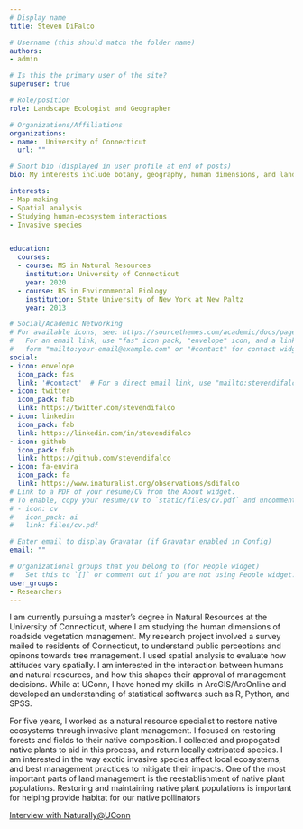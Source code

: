 ```yaml
---
# Display name
title: Steven DiFalco

# Username (this should match the folder name)
authors:
- admin

# Is this the primary user of the site?
superuser: true

# Role/position
role: Landscape Ecologist and Geographer

# Organizations/Affiliations
organizations:
- name:  University of Connecticut
  url: ""

# Short bio (displayed in user profile at end of posts)
bio: My interests include botany, geography, human dimensions, and landscape ecology.

interests:
- Map making
- Spatial analysis
- Studying human-ecosystem interactions  
- Invasive species 


education:
  courses:
  - course: MS in Natural Resources
    institution: University of Connecticut
    year: 2020
  - course: BS in Environmental Biology
    institution: State University of New York at New Paltz
    year: 2013

# Social/Academic Networking
# For available icons, see: https://sourcethemes.com/academic/docs/page-builder/#icons
#   For an email link, use "fas" icon pack, "envelope" icon, and a link in the
#   form "mailto:your-email@example.com" or "#contact" for contact widget.
social:
- icon: envelope
  icon_pack: fas
  link: '#contact'  # For a direct email link, use "mailto:stevendifalco@gmail.com".
- icon: twitter
  icon_pack: fab
  link: https://twitter.com/stevendifalco
- icon: linkedin
  icon_pack: fab
  link: https://linkedin.com/in/stevendifalco
- icon: github
  icon_pack: fab
  link: https://github.com/stevendifalco
- icon: fa-envira
  icon_pack: fa
  link: https://www.inaturalist.org/observations/sdifalco
# Link to a PDF of your resume/CV from the About widget.
# To enable, copy your resume/CV to `static/files/cv.pdf` and uncomment the lines below.
# - icon: cv
#   icon_pack: ai
#   link: files/cv.pdf

# Enter email to display Gravatar (if Gravatar enabled in Config)
email: ""

# Organizational groups that you belong to (for People widget)
#   Set this to `[]` or comment out if you are not using People widget.
user_groups:
- Researchers
---
```


I am currently pursuing a master’s degree in Natural Resources at the University of Connecticut, where I am studying the human dimensions of roadside vegetation management. My research project involved a survey mailed to residents of Connecticut, to understand public perceptions and opinons towards tree management. I used spatial analysis to evaluate how attitudes vary spatially. I am interested in the interaction between humans and natural resources, and how this shapes their approval of management decisions. While at UConn, I have honed my skills in ArcGIS/ArcOnline and developed an understanding of statistical softwares such as R, Python, and SPSS.

For five years, I worked as a natural resource specialist to restore native ecosystems through invasive plant management. I focused on restoring forests and fields to their native composition. I collected and propogated native plants to aid in this process, and return locally extripated species. I am interested in the way exotic invasive species affect local ecosystems, and best management practices to mitigate their impacts. One of the most important parts of land management is the reestablishment of native plant populations. Restoring and maintaining native plant populations is important for helping provide habitat for our native pollinators 

[Interview with Naturally@UConn](https://naturally.uconn.edu/2019/06/26/meet-graduate-student-steven-difalco/#)


